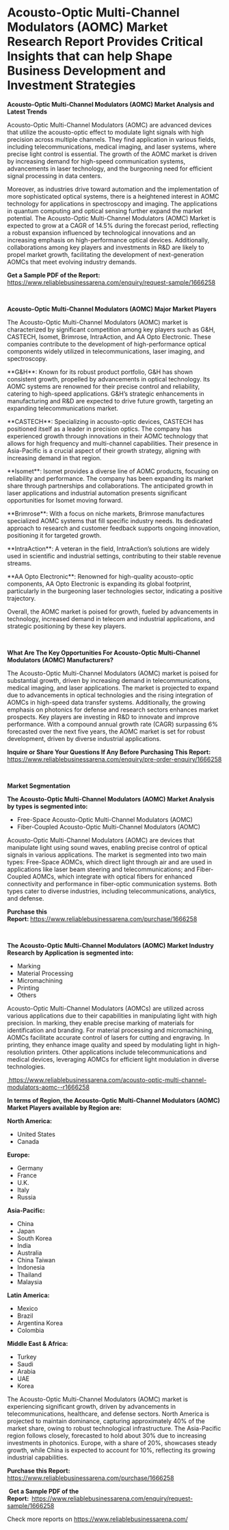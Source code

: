 <p><h1>Acousto-Optic Multi-Channel Modulators (AOMC) Market Research Report Provides Critical Insights that can help Shape Business Development and Investment Strategies</h1></p><p><strong>Acousto-Optic Multi-Channel Modulators (AOMC) Market Analysis and Latest Trends</strong></p>
<p><p>Acousto-Optic Multi-Channel Modulators (AOMC) are advanced devices that utilize the acousto-optic effect to modulate light signals with high precision across multiple channels. They find application in various fields, including telecommunications, medical imaging, and laser systems, where precise light control is essential. The growth of the AOMC market is driven by increasing demand for high-speed communication systems, advancements in laser technology, and the burgeoning need for efficient signal processing in data centers.</p><p>Moreover, as industries drive toward automation and the implementation of more sophisticated optical systems, there is a heightened interest in AOMC technology for applications in spectroscopy and imaging. The applications in quantum computing and optical sensing further expand the market potential. The Acousto-Optic Multi-Channel Modulators (AOMC) Market is expected to grow at a CAGR of 14.5% during the forecast period, reflecting a robust expansion influenced by technological innovations and an increasing emphasis on high-performance optical devices. Additionally, collaborations among key players and investments in R&D are likely to propel market growth, facilitating the development of next-generation AOMCs that meet evolving industry demands.</p></p>
<p><strong>Get a Sample PDF of the Report:&nbsp;</strong> <a href="https://www.reliablebusinessarena.com/enquiry/request-sample/1666258?utm_campaign=2177&utm_medium=2&utm_source=Github&utm_content=ia&utm_term=27022025&utm_id=acousto-optic-multi-channel-modulators-aomc">https://www.reliablebusinessarena.com/enquiry/request-sample/1666258</a></p>
<p>&nbsp;</p>
<p><strong>Acousto-Optic Multi-Channel Modulators (AOMC) Major Market Players</strong></p>
<p><p>The Acousto-Optic Multi-Channel Modulators (AOMC) market is characterized by significant competition among key players such as G&H, CASTECH, Isomet, Brimrose, IntraAction, and AA Opto Electronic. These companies contribute to the development of high-performance optical components widely utilized in telecommunications, laser imaging, and spectroscopy.</p><p>**G&H**: Known for its robust product portfolio, G&H has shown consistent growth, propelled by advancements in optical technology. Its AOMC systems are renowned for their precise control and reliability, catering to high-speed applications. G&H’s strategic enhancements in manufacturing and R&D are expected to drive future growth, targeting an expanding telecommunications market.</p><p>**CASTECH**: Specializing in acousto-optic devices, CASTECH has positioned itself as a leader in precision optics. The company has experienced growth through innovations in their AOMC technology that allows for high frequency and multi-channel capabilities. Their presence in Asia-Pacific is a crucial aspect of their growth strategy, aligning with increasing demand in that region.</p><p>**Isomet**: Isomet provides a diverse line of AOMC products, focusing on reliability and performance. The company has been expanding its market share through partnerships and collaborations. The anticipated growth in laser applications and industrial automation presents significant opportunities for Isomet moving forward.</p><p>**Brimrose**: With a focus on niche markets, Brimrose manufactures specialized AOMC systems that fill specific industry needs. Its dedicated approach to research and customer feedback supports ongoing innovation, positioning it for targeted growth.</p><p>**IntraAction**: A veteran in the field, IntraAction’s solutions are widely used in scientific and industrial settings, contributing to their stable revenue streams. </p><p>**AA Opto Electronic**: Renowned for high-quality acousto-optic components, AA Opto Electronic is expanding its global footprint, particularly in the burgeoning laser technologies sector, indicating a positive trajectory.</p><p>Overall, the AOMC market is poised for growth, fueled by advancements in technology, increased demand in telecom and industrial applications, and strategic positioning by these key players.</p></p>
<p>&nbsp;</p>
<p><strong>What Are The Key Opportunities For Acousto-Optic Multi-Channel Modulators (AOMC) Manufacturers?</strong></p>
<p><p>The Acousto-Optic Multi-Channel Modulators (AOMC) market is poised for substantial growth, driven by increasing demand in telecommunications, medical imaging, and laser applications. The market is projected to expand due to advancements in optical technologies and the rising integration of AOMCs in high-speed data transfer systems. Additionally, the growing emphasis on photonics for defense and research sectors enhances market prospects. Key players are investing in R&D to innovate and improve performance. With a compound annual growth rate (CAGR) surpassing 6% forecasted over the next five years, the AOMC market is set for robust development, driven by diverse industrial applications.</p></p>
<p><strong>Inquire or Share Your Questions If Any Before Purchasing This Report:</strong> <a href="https://www.reliablebusinessarena.com/enquiry/pre-order-enquiry/1666258?utm_campaign=2177&utm_medium=2&utm_source=Github&utm_content=ia&utm_term=27022025&utm_id=acousto-optic-multi-channel-modulators-aomc">https://www.reliablebusinessarena.com/enquiry/pre-order-enquiry/1666258</a></p>
<p>&nbsp;</p>
<p><strong>Market Segmentation</strong></p>
<p><strong>The Acousto-Optic Multi-Channel Modulators (AOMC) Market Analysis by types is segmented into:</strong></p>
<p><ul><li>Free-Space Acousto-Optic Multi-Channel Modulators (AOMC)</li><li>Fiber-Coupled Acousto-Optic Multi-Channel Modulators (AOMC)</li></ul></p>
<p><p>Acousto-Optic Multi-Channel Modulators (AOMC) are devices that manipulate light using sound waves, enabling precise control of optical signals in various applications. The market is segmented into two main types: Free-Space AOMCs, which direct light through air and are used in applications like laser beam steering and telecommunications; and Fiber-Coupled AOMCs, which integrate with optical fibers for enhanced connectivity and performance in fiber-optic communication systems. Both types cater to diverse industries, including telecommunications, analytics, and defense.</p></p>
<p><strong>Purchase this Report:&nbsp;</strong><a href="https://www.reliablebusinessarena.com/purchase/1666258?utm_campaign=2177&utm_medium=2&utm_source=Github&utm_content=ia&utm_term=27022025&utm_id=acousto-optic-multi-channel-modulators-aomc">https://www.reliablebusinessarena.com/purchase/1666258</a></p>
<p>&nbsp;</p>
<p><strong>The Acousto-Optic Multi-Channel Modulators (AOMC) Market Industry Research by Application is segmented into:</strong></p>
<p><ul><li>Marking</li><li>Material Processing</li><li>Micromachining</li><li>Printing</li><li>Others</li></ul></p>
<p><p>Acousto-Optic Multi-Channel Modulators (AOMCs) are utilized across various applications due to their capabilities in manipulating light with high precision. In marking, they enable precise marking of materials for identification and branding. For material processing and micromachining, AOMCs facilitate accurate control of lasers for cutting and engraving. In printing, they enhance image quality and speed by modulating light in high-resolution printers. Other applications include telecommunications and medical devices, leveraging AOMCs for efficient light modulation in diverse technologies.</p></p>
<p><a href="https://www.reliablebusinessarena.com/acousto-optic-multi-channel-modulators-aomc--r1666258?utm_campaign=2177&utm_medium=2&utm_source=Github&utm_content=ia&utm_term=27022025&utm_id=acousto-optic-multi-channel-modulators-aomc">&nbsp;https://www.reliablebusinessarena.com/acousto-optic-multi-channel-modulators-aomc--r1666258</a></p>
<p><strong>In terms of Region, the Acousto-Optic Multi-Channel Modulators (AOMC) Market Players available by Region are:</strong></p>
<p>
    <p> <strong> North America: </strong>
        <ul>
            <li>United States</li>
            <li>Canada</li>
        </ul>
        </p> 
    <p> <strong> Europe: </strong>
        <ul>
            <li>Germany</li>
            <li>France</li>
            <li>U.K.</li>
            <li>Italy</li>
            <li>Russia</li>
        </ul>
        </p> 
    <p> <strong> Asia-Pacific: </strong>
        <ul>
            <li>China</li>
            <li>Japan</li>
            <li>South Korea</li>
            <li>India</li>
            <li>Australia</li>
            <li>China Taiwan</li>
            <li>Indonesia</li>
            <li>Thailand</li>
            <li>Malaysia</li>
        </ul>
        </p> 
    <p> <strong> Latin America: </strong>
        <ul>
            <li>Mexico</li>
            <li>Brazil</li>
            <li>Argentina Korea</li>
            <li>Colombia</li>
        </ul>
        </p> 
    <p> <strong> Middle East & Africa: </strong>
        <ul>
            <li>Turkey</li>
            <li>Saudi</li>
            <li>Arabia</li>
            <li>UAE</li>
            <li>Korea</li>
        </ul>
    </p>
    </p>
<p><p>The Acousto-Optic Multi-Channel Modulators (AOMC) market is experiencing significant growth, driven by advancements in telecommunications, healthcare, and defense sectors. North America is projected to maintain dominance, capturing approximately 40% of the market share, owing to robust technological infrastructure. The Asia-Pacific region follows closely, forecasted to hold about 30% due to increasing investments in photonics. Europe, with a share of 20%, showcases steady growth, while China is expected to account for 10%, reflecting its growing industrial capabilities.</p></p>
<p><strong>Purchase this Report: </strong><a href="https://www.reliablebusinessarena.com/purchase/1666258?utm_campaign=2177&utm_medium=2&utm_source=Github&utm_content=ia&utm_term=27022025&utm_id=acousto-optic-multi-channel-modulators-aomc">https://www.reliablebusinessarena.com/purchase/1666258</a></p>
<p>&nbsp;<strong>Get a Sample PDF of the Report:&nbsp;&nbsp;</strong><a href="https://www.reliablebusinessarena.com/enquiry/request-sample/1666258?utm_campaign=2177&utm_medium=2&utm_source=Github&utm_content=ia&utm_term=27022025&utm_id=acousto-optic-multi-channel-modulators-aomc">https://www.reliablebusinessarena.com/enquiry/request-sample/1666258</a></p>
<p><strong></strong></p>
<p>Check more reports on <a href="https://www.reliablebusinessarena.com/?utm_campaign=2177&utm_medium=2&utm_source=Github&utm_content=ia&utm_term=27022025&utm_id=acousto-optic-multi-channel-modulators-aomc">https://www.reliablebusinessarena.com/</a></p>